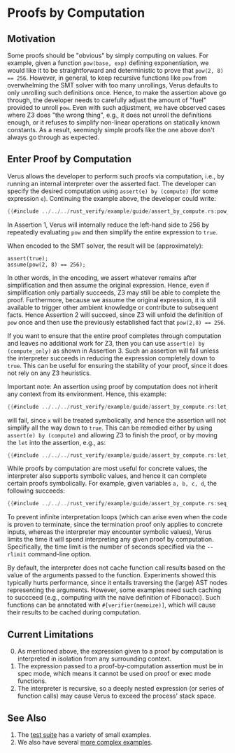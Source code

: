 # Proofs by Computation

## Motivation
Some proofs should be "obvious" by simply computing on values.  For example,
given a function `pow(base, exp)` defining exponentiation, we would like it to
be straightforward and deterministic to prove that `pow(2, 8) == 256`.
However, in general, to keep recursive functions like `pow` from overwhelming
the SMT solver with too many unrollings, Verus defaults to only unrolling such
definitions once.  Hence, to make the assertion above go through, the developer
needs to carefully adjust the amount of "fuel" provided to unroll `pow`.  Even
with such adjustment, we have observed cases where Z3 does "the wrong thing",
e.g., it does not unroll the definitions enough, or it refuses to simplify
non-linear operations on statically known constants.  As a result, seemingly
simple proofs like the one above don't always go through as expected.

## Enter Proof by Computation

Verus allows the developer to perform such proofs via computation, i.e.,
by running an internal interpreter over the asserted fact.  The developer
can specify the desired computation using `assert(e) by (compute)` (for some
expression `e`).  Continuing the example above, the developer could
write:

```rust
{{#include ../../../rust_verify/example/guide/assert_by_compute.rs:pow_concrete}}
```

In Assertion 1, Verus will internally reduce the left-hand side to 256 by repeatedly evaluating
`pow` and then simplify the entire expression to `true`.

When encoded to the SMT solver, the result will be (approximately):
```
assert(true);
assume(pow(2, 8) == 256);
```
In other words, in the encoding, we assert whatever remains after
simplification and then assume the original expression.  Hence, even if
simplification only partially succeeds, Z3 may still be able to complete the
proof.  Furthermore, because we assume the original expression, it is still
available to trigger other ambient knowledge or contribute to subsequent facts.
Hence Assertion 2 will succeed, since Z3 will unfold the definition of `pow`
once and then use the previously established fact that `pow(2,8) == 256`.

If you want to ensure that the entire proof completes through computation and
leaves no additional work for Z3, then you can use `assert(e) by
(compute_only)` as shown in Assertion 3.  Such an assertion will fail unless
the interpreter succeeds in reducing the expression completely down to `true`.
This can be useful for ensuring the stability of your proof, since it does not
rely on any Z3 heuristics.

Important note: An assertion using proof by computation does not inherit any context
from its environment.  Hence, this example:

```rust
{{#include ../../../rust_verify/example/guide/assert_by_compute.rs:let_fails}}
```

will fail, since `x` will be treated symbolically, and hence the assertion will
not simplify all the way down to `true`.  This can be remedied either
by using `assert(e) by (compute)` and allowing Z3 to finish the proof, or by moving 
the `let` into the assertion, e.g., as:

```rust
{{#include ../../../rust_verify/example/guide/assert_by_compute.rs:let_passes}}
```

While proofs by computation are most useful for concrete values, the interpreter
also supports symbolic values, and hence it can complete certain proofs 
symbolically.  For example, given variables `a, b, c, d`, the following succeeds:

```rust
{{#include ../../../rust_verify/example/guide/assert_by_compute.rs:seq_example}}
```

To prevent infinite interpretation loops (which can arise even when the code is
proven to terminate, since the termination proof only applies to concrete
inputs, whereas the interpreter may encounter symbolic values), Verus limits
the time it will spend interpreting any given proof by computation.
Specifically, the time limit is the number of seconds specified via the
`--rlimit` command-line option.

By default, the interpreter does not cache function call results based on the 
value of the arguments passed to the function.  Experiments showed this typically
hurts performance, since it entails traversing the (large) AST nodes representing
the arguments.  However, some examples need such caching to succceed (e.g., computing
with the naive definition of Fibonacci).  Such functions can be annotated with
`#[verifier(memoize)]`, which will cause their results to be cached during computation.

## Current Limitations

0. As mentioned above, the expression given to a proof by computation is
   interpreted in isolation from any surrounding context.
1. The expression passed to a proof-by-computation assertion must be in spec mode,
   which means it cannot be used on proof or exec mode functions.
2. The interpreter is recursive, so a deeply nested expression (or
   series of function calls) may cause Verus to exceed the process'
   stack space.

## See Also

1. The [test suite](https://github.com/verus-lang/verus/blob/main/source/rust_verify_test/tests/assert_by_compute.rs) has a variety of small examples.
2. We also have several [more complex examples](https://github.com/verus-lang/verus/blob/main/source/rust_verify/example/assert_by_compute.rs).
